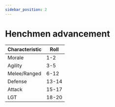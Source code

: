 ```yaml
---
sidebar_position: 2
---
```

# Henchmen advancement

| Characteristic | Roll  |
| -------------- | ----- |
| Morale         | 1-2   |
| Agility        | 3-5   |
| Melee/Ranged   | 6-12  |
| Defense        | 13-14 |
| Attack         | 15-17 |
| LGT            | 18-20 |
